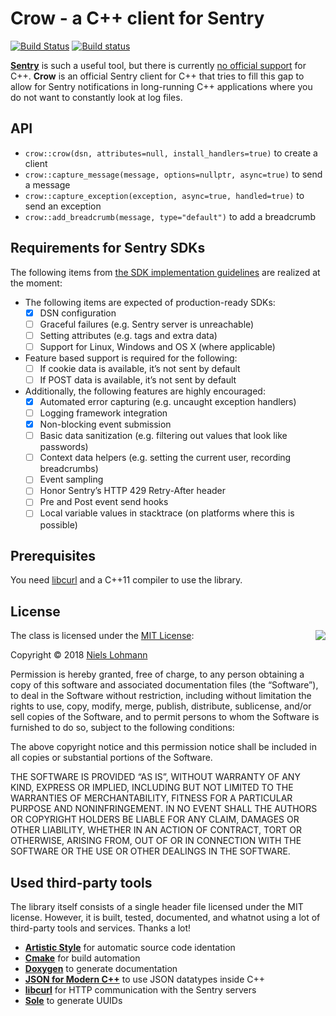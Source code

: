 # Crow - a C++ client for Sentry

[![Build Status](https://travis-ci.org/nlohmann/crow.svg?branch=master)](https://travis-ci.org/nlohmann/crow)
[![Build status](https://ci.appveyor.com/api/projects/status/61gmcsom8dcrjxpn/branch/master?svg=true)](https://ci.appveyor.com/project/nlohmann/crow/branch/master)

[**Sentry**](https://sentry.io/welcome/) is such a useful tool, but there is currently [no official support](https://sentry.io/platforms/) for C++. **Crow** is an official Sentry client for C++ that tries to fill this gap to allow for Sentry notifications in long-running C++ applications where you do not want to constantly look at log files.

## API

- `crow::crow(dsn, attributes=null, install_handlers=true)` to create a client
- `crow::capture_message(message, options=nullptr, async=true)` to send a message
- `crow::capture_exception(exception, async=true, handled=true)` to send an exception
- `crow::add_breadcrumb(message, type="default")` to add a breadcrumb

## Requirements for Sentry SDKs

The following items from [the SDK implementation guidelines](https://docs.sentry.io/clientdev/overview/#writing-an-sdk) are realized at the moment:

- The following items are expected of production-ready SDKs:
    - [x] DSN configuration
    - [ ] Graceful failures (e.g. Sentry server is unreachable)
    - [ ] Setting attributes (e.g. tags and extra data)
    - [ ] Support for Linux, Windows and OS X (where applicable)
- Feature based support is required for the following:
    - [ ] If cookie data is available, it’s not sent by default
    - [ ] If POST data is available, it’s not sent by default
- Additionally, the following features are highly encouraged:
    - [x] Automated error capturing (e.g. uncaught exception handlers)
    - [ ] Logging framework integration
    - [x] Non-blocking event submission
    - [ ] Basic data sanitization (e.g. filtering out values that look like passwords)
    - [ ] Context data helpers (e.g. setting the current user, recording breadcrumbs)
    - [ ] Event sampling
    - [ ] Honor Sentry’s HTTP 429 Retry-After header
    - [ ] Pre and Post event send hooks
    - [ ] Local variable values in stacktrace (on platforms where this is possible)

## Prerequisites

You need [libcurl](https://curl.haxx.se/libcurl/) and a C++11 compiler to use the library.

## License

<img align="right" src="http://opensource.org/trademarks/opensource/OSI-Approved-License-100x137.png">

The class is licensed under the [MIT License](http://opensource.org/licenses/MIT):

Copyright &copy; 2018 [Niels Lohmann](http://nlohmann.me)

Permission is hereby granted, free of charge, to any person obtaining a copy of this software and associated documentation files (the “Software”), to deal in the Software without restriction, including without limitation the rights to use, copy, modify, merge, publish, distribute, sublicense, and/or sell copies of the Software, and to permit persons to whom the Software is furnished to do so, subject to the following conditions:

The above copyright notice and this permission notice shall be included in all copies or substantial portions of the Software.

THE SOFTWARE IS PROVIDED “AS IS”, WITHOUT WARRANTY OF ANY KIND, EXPRESS OR IMPLIED, INCLUDING BUT NOT LIMITED TO THE WARRANTIES OF MERCHANTABILITY, FITNESS FOR A PARTICULAR PURPOSE AND NONINFRINGEMENT. IN NO EVENT SHALL THE AUTHORS OR COPYRIGHT HOLDERS BE LIABLE FOR ANY CLAIM, DAMAGES OR OTHER LIABILITY, WHETHER IN AN ACTION OF CONTRACT, TORT OR OTHERWISE, ARISING FROM, OUT OF OR IN CONNECTION WITH THE SOFTWARE OR THE USE OR OTHER DEALINGS IN THE SOFTWARE.

## Used third-party tools

The library itself consists of a single header file licensed under the MIT license. However, it is built, tested, documented, and whatnot using a lot of third-party tools and services. Thanks a lot!

- [**Artistic Style**](http://astyle.sourceforge.net) for automatic source code identation
- [**Cmake**](https://cmake.org) for build automation
- [**Doxygen**](http://www.stack.nl/~dimitri/doxygen/) to generate documentation
- [**JSON for Modern C++**](https://github.com/nlohmann/json) to use JSON datatypes inside C++
- [**libcurl**](https://curl.haxx.se/libcurl/) for HTTP communication with the Sentry servers
- [**Sole**](https://github.com/r-lyeh-archived/sole) to generate UUIDs

